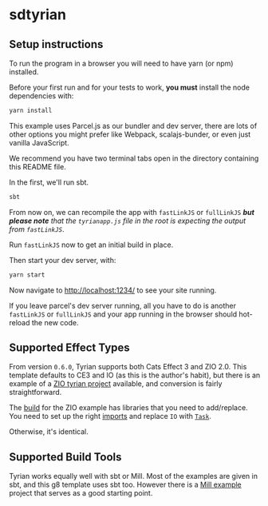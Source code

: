# sdtyrian

## Setup instructions

To run the program in a browser you will need to have yarn (or npm) installed.

Before your first run and for your tests to work, **you must** install the node dependencies with:

```sh
yarn install
```

This example uses Parcel.js as our bundler and dev server, there are lots of other options you might prefer like Webpack, scalajs-bunder, or even just vanilla JavaScript.

We recommend you have two terminal tabs open in the directory containing this README file.

In the first, we'll run sbt.

```sh
sbt
```

From now on, we can recompile the app with `fastLinkJS` or `fullLinkJS` _**but please note** that the `tyrianapp.js` file in the root is expecting the output from `fastLinkJS`_.

Run `fastLinkJS` now to get an initial build in place.

Then start your dev server, with:

```sh
yarn start
```

Now navigate to [http://localhost:1234/](http://localhost:1234/) to see your site running.

If you leave parcel's dev server running, all you have to do is another `fastLinkJS` or `fullLinkJS` and your app running in the browser should hot-reload the new code.

## Supported Effect Types

From version `0.6.0`, Tyrian supports both Cats Effect 3 and ZIO 2.0. This template defaults to CE3 and IO (as this is the author's habit), but there is an example of a [ZIO tyrian project](https://github.com/PurpleKingdomGames/tyrian/blob/main/examples) available, and conversion is fairly straightforward.

The [build](https://github.com/PurpleKingdomGames/tyrian/blob/main/examples/build.sbt#L153) for the ZIO example has libraries that you need to add/replace. You need to set up the right [imports](https://github.com/PurpleKingdomGames/tyrian/blob/main/examples/zio/src/main/scala/example/Main.scala#L6) and replace `IO` with [`Task`](https://github.com/PurpleKingdomGames/tyrian/blob/main/examples/zio/src/main/scala/example/Main.scala#L13).

Otherwise, it's identical.

## Supported Build Tools

Tyrian works equally well with sbt or Mill. Most of the examples are given in sbt, and this g8 template uses sbt too. However there is a [Mill example](https://github.com/PurpleKingdomGames/tyrian/tree/main/examples/mill) project that serves as a good starting point.
